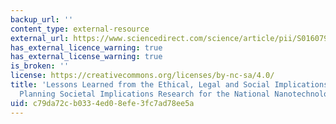 ```yaml
---
backup_url: ''
content_type: external-resource
external_url: https://www.sciencedirect.com/science/article/pii/S0160791X05000278?via%3Dihub
has_external_licence_warning: true
has_external_license_warning: true
is_broken: ''
license: https://creativecommons.org/licenses/by-nc-sa/4.0/
title: 'Lessons Learned from the Ethical, Legal and Social Implications Program (ELSI):
  Planning Societal Implications Research for the National Nanotechnology Program'
uid: c79da72c-b033-4ed0-8efe-3fc7ad78ee5a
---
```

